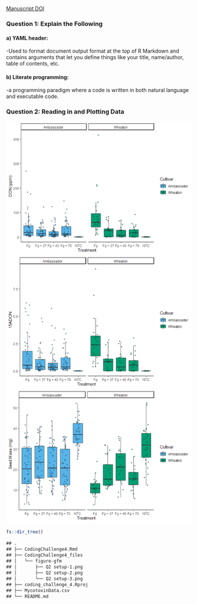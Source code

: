 [Manuscript DOI](https://doi.org/10.1094/PDIS-06-21-1253-RE)

### Question 1: Explain the Following

#### a) YAML header:

-Used to format document output format at the top of R Markdown and
contains arguments that let you define things like your title,
name/author, table of contents, etc.

#### b) Literate programming:

-a programming paradigm where a code is written in both natural language
and executable code.

### Question 2: Reading in and Plotting Data

![](CodingChallenge4_files/figure-gfm/Q2%20setup-1.png)<!-- -->![](CodingChallenge4_files/figure-gfm/Q2%20setup-2.png)<!-- -->![](CodingChallenge4_files/figure-gfm/Q2%20setup-3.png)<!-- -->

``` r
fs::dir_tree()
```

    ## .
    ## ├── CodingChallenge4.Rmd
    ## ├── CodingChallenge4_files
    ## │   └── figure-gfm
    ## │       ├── Q2 setup-1.png
    ## │       ├── Q2 setup-2.png
    ## │       └── Q2 setup-3.png
    ## ├── coding_challenge_4.Rproj
    ## ├── MycotoxinData.csv
    ## └── README.md
